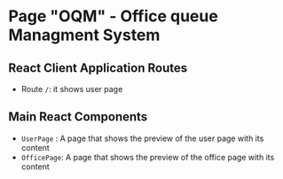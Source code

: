 # Page "OQM" - Office queue Managment System

## React Client Application Routes

- Route `/`: it shows user page

## Main React Components

- `UserPage` : A page that shows the preview of the user page with its content
- `OfficePage`: A page that shows the preview of the office page with its content
